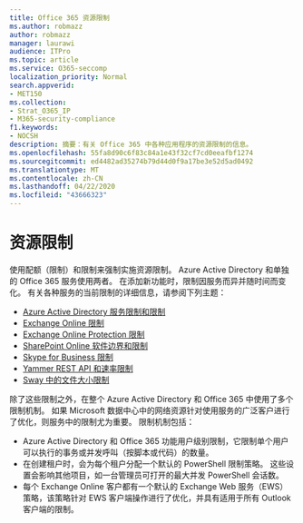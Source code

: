 ```yaml
---
title: Office 365 资源限制
ms.author: robmazz
author: robmazz
manager: laurawi
audience: ITPro
ms.topic: article
ms.service: O365-seccomp
localization_priority: Normal
search.appverid:
- MET150
ms.collection:
- Strat_O365_IP
- M365-security-compliance
f1.keywords:
- NOCSH
description: 摘要：有关 Office 365 中各种应用程序的资源限制的信息。
ms.openlocfilehash: 55fa8d90c6f83c84a1e43f32cf7cd0eeafbf1274
ms.sourcegitcommit: ed4482ad35274b79d44d0f9a17be3e52d5ad0492
ms.translationtype: MT
ms.contentlocale: zh-CN
ms.lasthandoff: 04/22/2020
ms.locfileid: "43666323"
---
```

# <a name="resource-limits"></a>资源限制

使用配额（限制）和限制来强制实施资源限制。 Azure Active Directory 和单独的 Office 365 服务使用两者。 在添加新功能时，限制因服务而异并随时间而变化。 有关各种服务的当前限制的详细信息，请参阅下列主题：

- [Azure Active Directory 服务限制和限制](https://docs.microsoft.com/azure/azure-resource-manager/management/azure-subscription-service-limits)
- [Exchange Online 限制](https://technet.microsoft.com/library/exchange-online-limits.aspx)
- [Exchange Online Protection 限制](https://technet.microsoft.com/library/exchange-online-protection-limits.aspx)
- [SharePoint Online 软件边界和限制](https://support.office.com/article/SharePoint-Online-software-boundaries-and-limits-8F34FF47-B749-408B-ABC0-B605E1F6D498)
- [Skype for Business 限制](https://technet.microsoft.com/library/skype-for-business-online-limits.aspx)
- [Yammer REST API 和速率限制](https://developer.yammer.com/docs/rest-api-rate-limits)
- [Sway 中的文件大小限制](https://support.office.com/article/File-size-limits-in-Sway-4db21bc6-b42b-499f-9272-66e089db109f)

除了这些限制之外，在整个 Azure Active Directory 和 Office 365 中使用了多个限制机制。 如果 Microsoft 数据中心中的网络资源针对使用服务的广泛客户进行了优化，则服务中的限制尤为重要。 限制机制包括：

- Azure Active Directory 和 Office 365 功能用户级别限制，它限制单个用户可以执行的事务或并发呼叫（按脚本或代码）的数量。
- 在创建租户时，会为每个租户分配一个默认的 PowerShell 限制策略。 这些设置会影响其他项目，如一台管理员可打开的最大并发 PowerShell 会话数。
- 每个 Exchange Online 客户都有一个默认的 Exchange Web 服务（EWS）策略，该策略针对 EWS 客户端操作进行了优化，并具有适用于所有 Outlook 客户端的限制。
